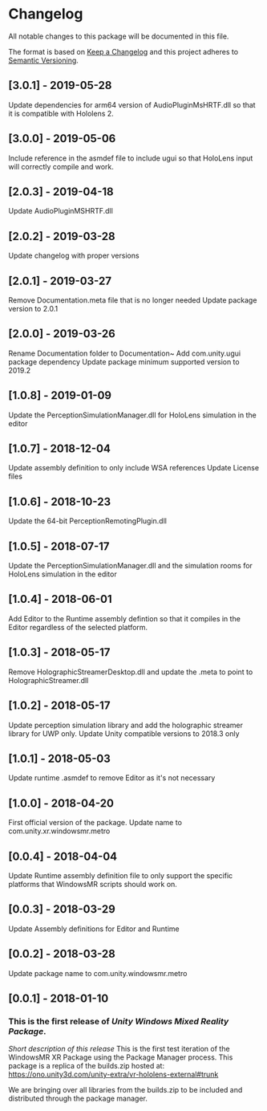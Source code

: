 # Changelog
All notable changes to this package will be documented in this file.

The format is based on [Keep a Changelog](http://keepachangelog.com/en/1.0.0/)
and this project adheres to [Semantic Versioning](http://semver.org/spec/v2.0.0.html).

## [3.0.1] - 2019-05-28

Update dependencies for arm64 version of AudioPluginMsHRTF.dll so that it is compatible with Hololens 2.

## [3.0.0] - 2019-05-06

Include reference in the asmdef file to include ugui so that HoloLens input will correctly compile and work.

## [2.0.3] - 2019-04-18

Update AudioPluginMSHRTF.dll

## [2.0.2] - 2019-03-28

Update changelog with proper versions

## [2.0.1] - 2019-03-27

Remove Documentation.meta file that is no longer needed
Update package version to 2.0.1

## [2.0.0] - 2019-03-26

Rename Documentation folder to Documentation~
Add com.unity.ugui package dependency
Update package minimum supported version to 2019.2

## [1.0.8] - 2019-01-09

Update the PerceptionSimulationManager.dll for HoloLens simulation in the editor

## [1.0.7] - 2018-12-04

Update assembly definition to only include WSA references
Update License files

## [1.0.6] - 2018-10-23

Update the 64-bit PerceptionRemotingPlugin.dll 

## [1.0.5] - 2018-07-17

Update the PerceptionSimulationManager.dll and the simulation rooms for HoloLens simulation in the editor

## [1.0.4] - 2018-06-01

Add Editor to the Runtime assembly defintion so that it compiles in the Editor regardless of the selected platform.

## [1.0.3] - 2018-05-17

Remove HolographicStreamerDesktop.dll and update the .meta to point to HolographicStreamer.dll

## [1.0.2] - 2018-05-17

Update perception simulation library and add the holographic streamer library for UWP only.
Update Unity compatible versions to 2018.3 only

## [1.0.1] - 2018-05-03

Update runtime .asmdef to remove Editor as it's not necessary

## [1.0.0] - 2018-04-20

First official version of the package.
Update name to com.unity.xr.windowsmr.metro

## [0.0.4] - 2018-04-04

Update Runtime assembly definition file to only support the specific platforms that WindowsMR scripts should work on.

## [0.0.3] - 2018-03-29

Update Assembly definitions for Editor and Runtime

## [0.0.2] - 2018-03-28

Update package name to com.unity.windowsmr.metro

## [0.0.1] - 2018-01-10

### This is the first release of *Unity Windows Mixed Reality Package*.

*Short description of this release*
This is the first test iteration of the WindowsMR XR Package using the Package Manager process. This package is a replica of the builds.zip hosted at:
https://ono.unity3d.com/unity-extra/vr-hololens-external#trunk

We are bringing over all libraries from the builds.zip to be included and distributed through the package manager.
